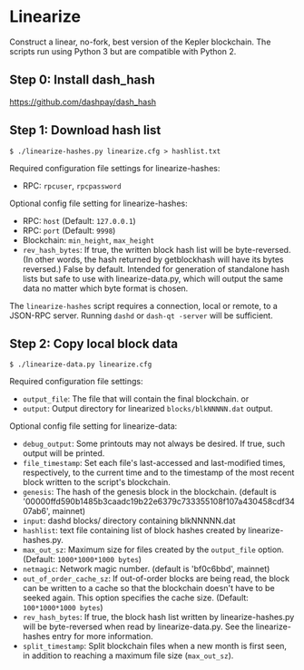 # Linearize
Construct a linear, no-fork, best version of the Kepler blockchain. The scripts
run using Python 3 but are compatible with Python 2.

## Step 0: Install dash_hash

https://github.com/dashpay/dash_hash

## Step 1: Download hash list

    $ ./linearize-hashes.py linearize.cfg > hashlist.txt

Required configuration file settings for linearize-hashes:
* RPC: `rpcuser`, `rpcpassword`

Optional config file setting for linearize-hashes:
* RPC: `host`  (Default: `127.0.0.1`)
* RPC: `port`  (Default: `9998`)
* Blockchain: `min_height`, `max_height`
* `rev_hash_bytes`: If true, the written block hash list will be
byte-reversed. (In other words, the hash returned by getblockhash will have its
bytes reversed.) False by default. Intended for generation of
standalone hash lists but safe to use with linearize-data.py, which will output
the same data no matter which byte format is chosen.

The `linearize-hashes` script requires a connection, local or remote, to a
JSON-RPC server. Running `dashd` or `dash-qt -server` will be sufficient.

## Step 2: Copy local block data

    $ ./linearize-data.py linearize.cfg

Required configuration file settings:
* `output_file`: The file that will contain the final blockchain.
      or
* `output`: Output directory for linearized `blocks/blkNNNNN.dat` output.

Optional config file setting for linearize-data:
* `debug_output`: Some printouts may not always be desired. If true, such output
will be printed.
* `file_timestamp`: Set each file's last-accessed and last-modified times,
respectively, to the current time and to the timestamp of the most recent block
written to the script's blockchain.
* `genesis`: The hash of the genesis block in the blockchain. (default is '00000ffd590b1485b3caadc19b22e6379c733355108f107a430458cdf3407ab6', mainnet)
* `input`: dashd blocks/ directory containing blkNNNNN.dat
* `hashlist`: text file containing list of block hashes created by
linearize-hashes.py.
* `max_out_sz`: Maximum size for files created by the `output_file` option.
(Default: `1000*1000*1000 bytes`)
* `netmagic`: Network magic number. (default is 'bf0c6bbd', mainnet)
* `out_of_order_cache_sz`: If out-of-order blocks are being read, the block can
be written to a cache so that the blockchain doesn't have to be seeked again.
This option specifies the cache size. (Default: `100*1000*1000 bytes`)
* `rev_hash_bytes`: If true, the block hash list written by linearize-hashes.py
will be byte-reversed when read by linearize-data.py. See the linearize-hashes
entry for more information.
* `split_timestamp`: Split blockchain files when a new month is first seen, in
addition to reaching a maximum file size (`max_out_sz`).
